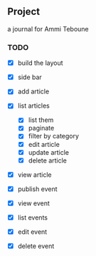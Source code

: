 
## Project
a journal for Ammi Teboune

### TODO

- [x] build the layout
- [x] side bar 
- [x] add article
- [x] list articles
  - [x] list them 
  - [x] paginate
  - [x] filter by category
  - [x] edit article
  - [x] update article
  - [x] delete article
- [x] view article

- [x] publish event
- [x] view event
- [x] list events
- [x] edit event
- [x] delete event
